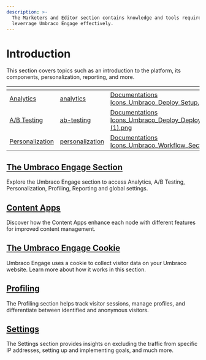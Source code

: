 ```yaml
---
description: >-
  The Marketers and Editor section contains knowledge and tools required to
  leverrage Umbraco Engage effectively.
---
```


# Introduction

This section covers topics such as an introduction to the platform, its components, personalization, reporting, and more.

<table data-view="cards"><thead><tr><th></th><th data-hidden data-card-target data-type="content-ref"></th><th data-hidden data-card-cover data-type="files"></th></tr></thead><tbody><tr><td><a href="../analytics/">Analytics</a></td><td><a href="../analytics/">analytics</a></td><td><a href="../../.gitbook/assets/Documentations Icons_Umbraco_Deploy_Setup.png">Documentations Icons_Umbraco_Deploy_Setup.png</a></td></tr><tr><td><a href="../ab-testing/">A/B Testing</a></td><td><a href="../ab-testing/">ab-testing</a></td><td><a href="../../.gitbook/assets/Documentations Icons_Umbraco_Deploy_Deployment_Workflow (1).png">Documentations Icons_Umbraco_Deploy_Deployment_Workflow (1).png</a></td></tr><tr><td><a href="../personalization/">Personalization</a></td><td><a href="../personalization/">personalization</a></td><td><a href="../../.gitbook/assets/Documentations Icons_Umbraco_Workflow_Section_Overview.png">Documentations Icons_Umbraco_Workflow_Section_Overview.png</a></td></tr></tbody></table>

## [The Umbraco Engage Section](the-umbraco-engage-section.md)

Explore the Umbraco Engage section to access Analytics, A/B Testing, Personalization, Profiling, Reporting and global settings.

## [Content Apps](content-apps.md)

Discover how the Content Apps enhance each node with different features for improved content management.

## [The Umbraco Engage Cookie](the-umbraco-engage-cookie.md)

Umbraco Engage uses a cookie to collect visitor data on your Umbraco website. Learn more about how it works in this section.

## [Profiling](../profiling/)

The Profiling section helps track visitor sessions, manage profiles, and differentiate between identified and anonymous visitors.

## [Settings](../settings/)

The Settings section provides insights on excluding the traffic from specific IP addresses, setting up and implementing goals, and much more.
